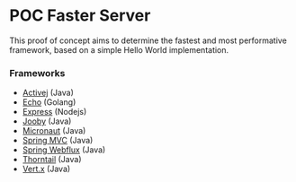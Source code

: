 # POC Faster Server
This proof of concept aims to determine the fastest and most performative framework, based on a simple Hello World implementation.

### Frameworks
- [Activej](https://activej.io/) (Java)
- [Echo](https://echo.labstack.com/) (Golang)
- [Express](https://expressjs.com/) (Nodejs)
- [Jooby](https://jooby.io/) (Java)
- [Micronaut](https://micronaut.io/) (Java)
- [Spring MVC](https://docs.spring.io/spring-framework/docs/3.2.x/spring-framework-reference/html/mvc.html) (Java)
- [Spring Webflux](https://docs.spring.io/spring-framework/docs/current/reference/html/web-reactive.html) (Java)
- [Thorntail](https://thorntail.io/) (Java)
- [Vert.x](https://vertx.io/) (Java)
